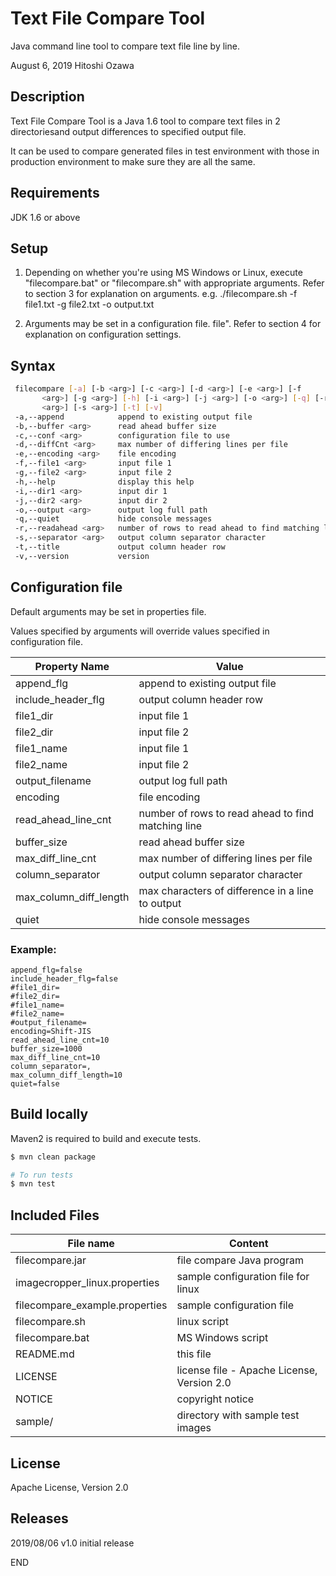 # Text File Compare Tool

Java command line tool to compare text file line by line.

August 6, 2019 Hitoshi Ozawa

## Description

Text File Compare Tool is a Java 1.6 tool to compare text files in 2 directoriesand output differences to specified output file.

It can be used to compare generated files in test environment with those in production environment to make sure they are all the same.

## Requirements

   JDK 1.6 or above

## Setup

1. Depending on whether you're using MS Windows or Linux, execute
    "filecompare.bat" or "filecompare.sh" with appropriate arguments.
     Refer to section 3 for explanation on arguments.
    e.g. ./filecompare.sh -f file1.txt -g file2.txt -o output.txt
    
2. Arguments may be set in a configuration file. file".
     Refer to section 4 for explanation on configuration settings.

## Syntax


```bash
 filecompare [-a] [-b <arg>] [-c <arg>] [-d <arg>] [-e <arg>] [-f
       <arg>] [-g <arg>] [-h] [-i <arg>] [-j <arg>] [-o <arg>] [-q] [-r
       <arg>] [-s <arg>] [-t] [-v]
 -a,--append            append to existing output file
 -b,--buffer <arg>      read ahead buffer size
 -c,--conf <arg>        configuration file to use
 -d,--diffCnt <arg>     max number of differing lines per file
 -e,--encoding <arg>    file encoding
 -f,--file1 <arg>       input file 1
 -g,--file2 <arg>       input file 2
 -h,--help              display this help
 -i,--dir1 <arg>        input dir 1
 -j,--dir2 <arg>        input dir 2
 -o,--output <arg>      output log full path
 -q,--quiet             hide console messages
 -r,--readahead <arg>   number of rows to read ahead to find matching line
 -s,--separator <arg>   output column separator character
 -t,--title             output column header row
 -v,--version           version
```

## Configuration file

Default arguments may be set in properties file.

Values specified by arguments will override values specified in configuration file.

Property Name           | Value
----------------------- | ------------------------------------------------------
append_flg              | append to existing output file
include_header_flg      | output column header row
file1_dir               | input file 1
file2_dir               | input file 2
file1_name              | input file 1
file2_name              | input file 2
output_filename         | output log full path
encoding                | file encoding
read_ahead_line_cnt     | number of rows to read ahead to find matching line
buffer_size             | read ahead buffer size
max_diff_line_cnt       | max number of differing lines per file
column_separator        | output column separator character
max_column_diff_length  | max characters of difference in a line to output
quiet                   | hide console messages

### Example:
```
append_flg=false
include_header_flg=false
#file1_dir=
#file2_dir=
#file1_name=
#file2_name=
#output_filename=
encoding=Shift-JIS
read_ahead_line_cnt=10
buffer_size=1000
max_diff_line_cnt=10
column_separator=,
max_column_diff_length=10
quiet=false
```

## Build locally
Maven2 is required to build and execute tests.
```bash
$ mvn clean package

# To run tests
$ mvn test
```

## Included Files

File name                      | Content
------------------------------ | --------------------------------------------
filecompare.jar                | file compare Java program
imagecropper_linux.properties  | sample configuration file for linux
filecompare_example.properties | sample configuration file
filecompare.sh                 | linux script
filecompare.bat                | MS Windows script
README.md                      | this file
LICENSE                        | license file - Apache License, Version 2.0
NOTICE                         | copyright notice
sample/                        | directory with sample test images 
   
## License

Apache License, Version 2.0
   
## Releases

2019/08/06 v1.0  initial release
   
END
